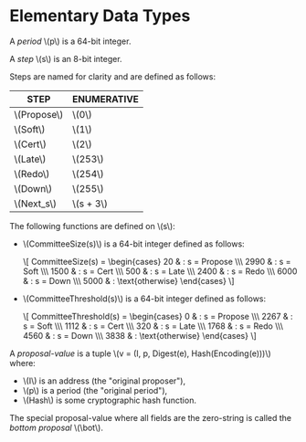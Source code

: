 # Elementary Data Types

A _period_ \\(p\\) is a 64-bit integer.

A _step_ \\(s\\) is an 8-bit integer.

Steps are named for clarity and are defined as follows:

| STEP          | ENUMERATIVE |
|---------------|-------------|
| \\(Propose\\) | \\(0\\)     |
| \\(Soft\\)    | \\(1\\)     |
| \\(Cert\\)    | \\(2\\)     |
| \\(Late\\)    | \\(253\\)   |
| \\(Redo\\)    | \\(254\\)   |
| \\(Down\\)    | \\(255\\)   |
| \\(Next_s\\)  | \\(s + 3\\) |

The following functions are defined on \\(s\\):

- \\(CommitteeSize(s)\\) is a 64-bit integer defined as follows:

  \\[
  CommitteeSize(s) =
  \begin{cases}
  20 & : s = Propose \\\\\\
  2990 & : s = Soft \\\\\\
  1500 & : s = Cert \\\\\\
  500 & : s = Late \\\\\\
  2400 & : s = Redo \\\\\\
  6000 & : s = Down \\\\\\
   5000 & : \text{otherwise}
  \end{cases}
  \\]

- \\(CommitteeThreshold(s)\\) is a 64-bit integer defined as follows:

  \\[
  CommitteeThreshold(s) =
  \begin{cases} 
  0 & : s = Propose \\\\\\
  2267 & : s = Soft \\\\\\
  1112 & : s = Cert \\\\\\
  320 & : s = Late \\\\\\
  1768 & : s = Redo \\\\\\
  4560 & : s = Down \\\\\\
  3838 & : \text{otherwise}
  \end{cases}
  \\]

A _proposal-value_ is a tuple \\(v = (I, p, Digest(e), Hash(Encoding(e)))\\) where:

- \\(I\\) is an address (the "original proposer"),
- \\(p\\) is a period (the "original period"),
- \\(Hash\\) is some cryptographic hash function.

The special proposal-value where all fields are the zero-string is called the _bottom
proposal_ \\(\bot\\).